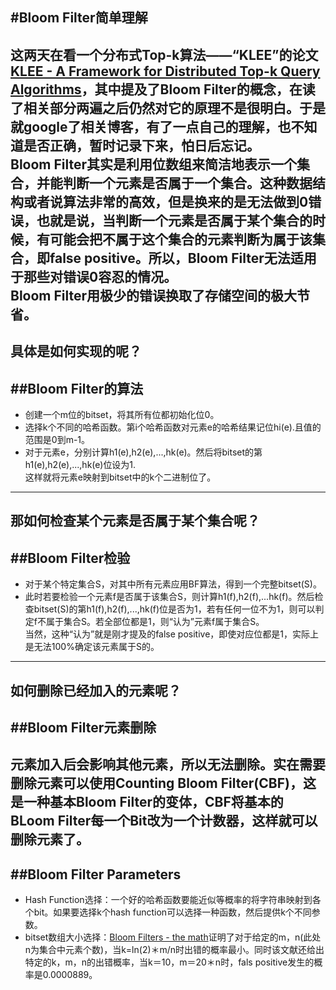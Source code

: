#Bloom Filter简单理解  
---
这两天在看一个分布式Top-k算法——“KLEE”的论文[KLEE - A Framework for Distributed Top-k Query Algorithms](https://ci.apache.org/projects/flink/flink-docs-release-1.0/quickstart/setup_quickstart.html)，其中提及了Bloom Filter的概念，在读了相关部分两遍之后仍然对它的原理不是很明白。于是就google了相关博客，有了一点自己的理解，也不知道是否正确，暂时记录下来，怕日后忘记。  
Bloom Filter其实是利用位数组来简洁地表示一个集合，并能判断一个元素是否属于一个集合。这种数据结构或者说算法非常的高效，但是换来的是无法做到0错误，也就是说，当判断一个元素是否属于某个集合的时候，有可能会把不属于这个集合的元素判断为属于该集合，即false positive。所以，Bloom Filter无法适用于那些对错误0容忍的情况。  
Bloom Filter用极少的错误换取了存储空间的极大节省。  
---  
具体是如何实现的呢？  
---  
##Bloom Filter的算法  
---  
- 创建一个m位的bitset，将其所有位都初始化位0。  
- 选择k个不同的哈希函数。第i个哈希函数对元素e的哈希结果记位hi(e).且值的范围是0到m-1。  
- 对于元素e，分别计算h1(e),h2(e),...,hk(e)。然后将bitset的第h1(e),h2(e),...,hk(e)位设为1.  
这样就将元素e映射到bitset中的k个二进制位了。  
---  
那如何检查某个元素是否属于某个集合呢？  
---  
##Bloom Filter检验  
---  
- 对于某个特定集合S，对其中所有元素应用BF算法，得到一个完整bitset(S)。  
- 此时若要检验一个元素f是否属于该集合S，则计算h1(f),h2(f),...hk(f)。然后检查bitset(S)的第h1(f),h2(f),...,hk(f)位是否为1，若有任何一位不为1，则可以判定f不属于集合S。若全部位都是1，则“认为”元素f属于集合S。  
当然，这种“认为”就是刚才提及的false positive，即使对应位都是1，实际上是无法100%确定该元素属于S的。  
---  
如何删除已经加入的元素呢？  
---  
##Bloom Filter元素删除  
---  
元素加入后会影响其他元素，所以无法删除。实在需要删除元素可以使用Counting Bloom Filter(CBF)，这是一种基本Bloom Filter的变体，CBF将基本的BLoom Filter每一个Bit改为一个计数器，这样就可以删除元素了。  
---  
##Bloom Filter Parameters  
---  
- Hash Function选择：一个好的哈希函数要能近似等概率的将字符串映射到各个bit。如果要选择k个hash function可以选择一种函数，然后提供k个不同参数。  
- bitset数组大小选择：[Bloom Filters - the math](http://pages.cs.wisc.edu/~cao/papers/summary-cache/node8.html)证明了对于给定的m，n(此处n为集合中元素个数)，当k=ln(2)＊m/n时出错的概率最小。同时该文献还给出特定的k，m，n的出错概率，当k＝10，m＝20＊n时，fals positive发生的概率是0.0000889。  
